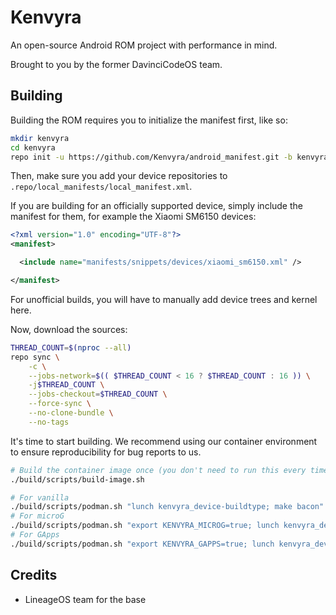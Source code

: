 # Kenvyra

An open-source Android ROM project with performance in mind.

Brought to you by the former DavinciCodeOS team.

## Building

Building the ROM requires you to initialize the manifest first, like so:

```bash
mkdir kenvyra
cd kenvyra
repo init -u https://github.com/Kenvyra/android_manifest.git -b kenvyra-13.0
```

Then, make sure you add your device repositories to `.repo/local_manifests/local_manifest.xml`.

If you are building for an officially supported device, simply include the manifest for them, for example the Xiaomi SM6150 devices:

```xml
<?xml version="1.0" encoding="UTF-8"?>
<manifest>

  <include name="manifests/snippets/devices/xiaomi_sm6150.xml" />

</manifest>
```

For unofficial builds, you will have to manually add device trees and kernel here.

Now, download the sources:

```bash
THREAD_COUNT=$(nproc --all)
repo sync \
    -c \
    --jobs-network=$(( $THREAD_COUNT < 16 ? $THREAD_COUNT : 16 )) \
    -j$THREAD_COUNT \
    --jobs-checkout=$THREAD_COUNT \
    --force-sync \
    --no-clone-bundle \
    --no-tags
```

It's time to start building. We recommend using our container environment to ensure reproducibility for bug reports to us.

```bash
# Build the container image once (you don't need to run this every time, just once)
./build/scripts/build-image.sh

# For vanilla
./build/scripts/podman.sh "lunch kenvyra_device-buildtype; make bacon"
# For microG
./build/scripts/podman.sh "export KENVYRA_MICROG=true; lunch kenvyra_device-buildtype; make bacon"
# For GApps
./build/scripts/podman.sh "export KENVYRA_GAPPS=true; lunch kenvyra_device-buildtype; make bacon"
```

## Credits

- LineageOS team for the base
